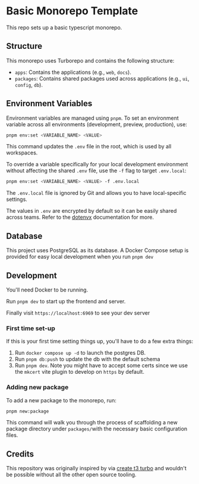 # Basic Monorepo Template

This repo sets up a basic typescript monorepo.

## Structure

This monorepo uses Turborepo and contains the following structure:

- `apps`: Contains the applications (e.g., `web`, `docs`).
- `packages`: Contains shared packages used across applications (e.g., `ui`, `config`, `db`).

## Environment Variables

Environment variables are managed using `pnpm`. To set an environment variable across all environments (development, preview, production), use:

```bash
pnpm env:set <VARIABLE_NAME> <VALUE>
```

This command updates the `.env` file in the root, which is used by all workspaces.

To override a variable specifically for your local development environment without affecting the shared `.env` file, use the `-f` flag to target `.env.local`:

```bash
pnpm env:set <VARIABLE_NAME> <VALUE> -f .env.local
```

The `.env.local` file is ignored by Git and allows you to have local-specific settings.

The values in `.env` are encrypted by default so it can be easily shared across teams. Refer to the [dotenvx](https://dotenvx.com/) documentation for more.

## Database

This project uses PostgreSQL as its database. A Docker Compose setup is provided for easy local development when you run `pnpm dev`

## Development

You'll need Docker to be running.

Run `pnpm dev` to start up the frontend and server.

Finally visit `https://localhost:6969` to see your dev
 server

### First time set-up

If this is your first time setting things up, you'll have to do a few extra things:

1. Run `docker compose up -d` to launch the postgres DB.
2. Run `pnpm db:push` to update the db with the default schema
3. Run `pnpm dev`. Note you might have to accept some certs since we use the `mkcert` vite plugin to develop on `https` by default.

### Adding new package

To add a new package to the monorepo, run:

```bash
pnpm new:package
```

This command will walk you through the process of scaffolding a new package directory under `packages/`with the necessary basic configuration files.

## Credits

This repository was originally inspired by via [create t3 turbo](https://github.com/t3-oss/create-t3-turbo) and wouldn't be possible without all the other open source tooling.
